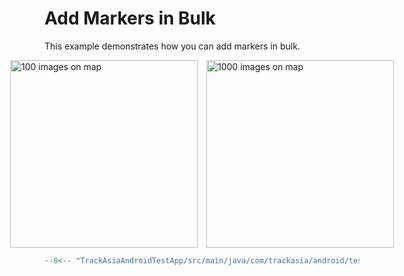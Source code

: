 # Add Markers in Bulk

This example demonstrates how you can add markers in bulk.

<div style="display: flex; width: 100%; justify-content: center; gap: 1em;">
  <img src="https://github.com/user-attachments/assets/69f3f7fd-1778-4e2a-afa9-df3b01ab80c8" alt="100 images on map" width="300px"/>

  <img src="https://github.com/user-attachments/assets/ea75a2ee-bb86-4ec0-ba54-7e328699d806" alt="1000 images on map" width="300px">
</div>

```kotlin title="BulkMarkerActivity.kt"
--8<-- "TrackAsiaAndroidTestApp/src/main/java/com/trackasia/android/testapp/activity/annotation/BulkMarkerActivity.kt"
```
